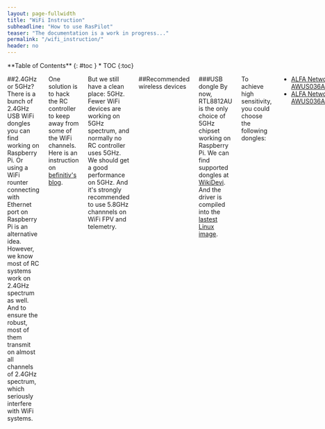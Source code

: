 ```yaml
---
layout: page-fullwidth
title: "WiFi Instruction"
subheadline: "How to use RasPilot"
teaser: "The documentation is a work in progress..."
permalink: "/wifi_instruction/"
header: no
---
```

<div class="row">
<div class="medium-4 medium-push-8 columns" markdown="1">
<div class="panel radius" markdown="1">
**Table of Contents**
{: #toc }
*  TOC
{:toc}
</div>
</div><!-- /.medium-4.columns -->


<div class="medium-8 medium-pull-4 columns" markdown="1">

##2.4GHz or 5GHz?
There is  a bunch of 2.4GHz USB WiFi dongles you can find working on Raspberry Pi. Or using a WiFi rounter connecting with Ethernet port on Raspberry Pi is an alternative idea. However, we know most of RC systems work on 2.4GHz spectrum as well. And to ensure the robust, most of them transmit on almost all channels of 2.4GHz spectrum, which seriously interfere with WiFi systems.

One solution is to hack the RC controller to keep away from some of the WiFi channels. Here is  an instruction on [befinitiv's blog](https://befinitiv.wordpress.com/2015/08/26/enable-2-4ghz-rc-systems-to-work-with-2-4ghz-video-systems/).

But we still have a clean place: 5GHz. Fewer WiFi devices are working on 5GHz spectrum, and normally no RC controller uses 5GHz. We should get a good performance on 5GHz. And it's strongly recommended to use 5.8GHz channnels on WiFi FPV and telemetry.

##Recommended wireless devices

###USB dongle
By now, RTL8812AU is the only choice of 5GHz chipset working on Raspberry Pi. We can find supported dongles at [WikiDevi](https://wikidevi.com/wiki/Special:Ask?title=Special%3AAsk&q=[[Chip1+model::RTL8812AU]]&po=%3FInterface%0D%0A%3FForm+factor=FF%0D%0A%3FInterface+connector+type=USB+conn.%0D%0A%3FFCC+ID%0D%0A%3FManuf%0D%0A%3FManuf+product+model=Manuf.+mdl%0D%0A%3FVendor+ID%0D%0A%3FDevice+ID%0D%0A%3FChip1+model%0D%0A%3FSupported+802dot11+protocols=PHY+modes%0D%0A%3FMIMO+config%0D%0A%3FOUI%0D%0A%3FEstimated+year+of+release=Est.+year&eq=yes&p[format]=broadtable&order[0]=ASC&sort_num=&order_num=ASC&p[limit]=500&p[offset]=&p[link]=all&p[sort]=&p[headers]=show&p[mainlabel]=&p[intro]=&p[outro]=&p[searchlabel]=%E2%80%A6+further+results&p[default]=&p[class]=sortable+wikitable+smwtable). And the driver is compiled into the [lastest Linux image](/downloads/).

To achieve high sensitivity, you could choose the following dongles:

* [ALFA Network AWUS036AC](http://www.amazon.com/dp/B00MX57AO4)
* [ALFA Network AWUS036ACH](http://www.amazon.com/dp/B00VEEBOPG)

###WiFi router

###High power net bridge

##Ways to connect Raspberry Pi and Ground Station

###host an AP on USB wireless dongle
The native hostapd program in Raspberry Pi image does not support 5GHz AP mode. So I compiled from source code of a [patched hostapd](https://github.com/pritambaral/hostapd-rtl871xdrv) on Github. You could download the compiled hostapd binary in the [Download Page](/downloads/). Then extract it on Raspberry Pi.

Copy hostapd to install the hostapd.

~~~
sudo cp hostapd /usr/local/bin
~~~

Change the configurations in <strong>hostapd.conf</strong>. Then start hostapd to host an AP. You would see debug info.

~~~
sudo hostapd -d hostapd.conf
~~~

You could also edit the <strong>/etc/rc.local</strong> file to make it automatically start on boot. Add the following line before <strong>exit 0</strong>.

~~~
sudo hostapd /home/pi/hostapd.conf &
~~~

###USB WiFi on the air & router on the Ground

###High power wireless net bridge

##Ground Control Station (GCS) on phone
Tower (Droid Planner) is an open-source groun station running on Android devices, with beautiful user interface. If support connection to droid via USB telemetry, bluetooth, or UDP from network.

In a typical application, you could connect your phone to the AP hosted by dongle, choose the UDP mode in the setting, then enjoy the flight. The default UDP port is 14550.

Download the lastet Tower from [Google Play](https://play.google.com/store/apps/details?id=org.droidplanner.android).

<img src="{{ site.url }}/images/pages_droid_planner.png">

##Get more current supply from USB
The default max current supplied from USB is 600mA. However, you can change the settings to get 1.2A max supply, to drive more power demanding devices. (warning: be careful to avoid demage to Raspberry Pi)

Edit <strong>/boot/config.txt</strong>. Add the following line to the end of the file.

~~~
max_usb_current=1
~~~

Then reboot Raspbeery Pi to make it work.

~~~
sudo reboot
~~~

</div><!-- /.medium-8.columns -->
</div><!-- /.row -->

